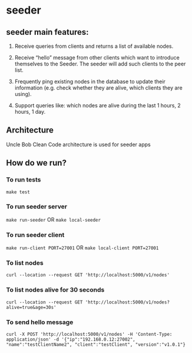 # seeder

## seeder main features:

1. Receive queries from clients and returns a list of available nodes.

2. Receive “hello” message from other clients which want to introduce themselves to the Seeder. The seeder will add such clients to the peer list.

3. Frequently ping existing nodes in the database to update their information (e.g. check whether they are alive, which clients they are using).

4. Support queries like: which nodes are alive during the last 1 hours, 2 hours, 1 day.

## Architecture

Uncle Bob Clean Code architecture is used for seeder apps

## How do we run?

### To run tests
`make test`

### To run seeder server
`make run-seeder`
OR
`make local-seeder`

### To run seeder client
`make run-client PORT=27001`
OR
`make local-client PORT=27001`

### To list nodes
`curl --location --request GET 'http://localhost:5000/v1/nodes'`

### To list nodes alive for 30 seconds
`curl --location --request GET 'http://localhost:5000/v1/nodes?alive=true&age=30s'`

### To send hello message
`curl -X POST 'http://localhost:5000/v1/nodes' -H 'Content-Type: application/json' -d '{"ip":"192.168.0.12:27002", "name":"testClientName2", "client":"testClient", "version":"v1.0.1"}`
